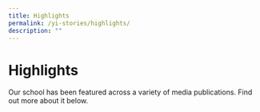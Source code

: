```yaml
---
title: Highlights
permalink: /yi-stories/highlights/
description: ""
---
```

# **Highlights**

Our school has been featured across a variety of media publications. Find out more about it below.

